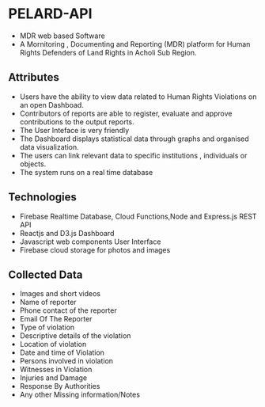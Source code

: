 # PELARD-API
* MDR web based Software 
* A Mornitoring , Documenting and Reporting (MDR) platform for Human Rights Defenders of Land Rights in Acholi Sub Region. 

## Attributes
*	Users have the ability to view data related to Human Rights Violations on an open Dashboad.
* Contributors of reports are  able to register, evaluate and approve contributions to the output reports.
* The User Inteface is very friendly
* The Dashboard displays statistical data through graphs and organised data visualization.
* The users can link relevant data to specific institutions , individuals or objects.
* The system runs on a real time database

## Technologies
* Firebase Realtime Database, Cloud Functions,Node and Express.js  REST API
* Reactjs and D3.js Dashboard
* Javascript web components User Interface
* Firebase cloud storage for photos and images

## Collected Data
* Images and short videos 
* Name of reporter
* Phone contact of the reporter
* Email Of The Reporter
* Type of violation
* Descriptive details of the violation
* Location of violation
* Date and time of Violation
* Persons involved in violation
* Witnesses in Violation
* Injuries and Damage
* Response By Authorities
* Any other Missing information/Notes





